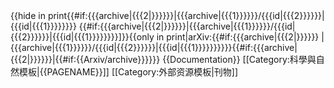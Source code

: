 <!--
-->{{hide in print<!--
 -->|[[arXiv]]:[https://arxiv.org/abs/<!--
    -->{{#if:{{{archive|{{{2|}}}}}}<!--
     -->|{{{archive|{{{1}}}}}}/{{{id|{{{2}}}}}}<!--
     -->|{{{id|{{{1}}}}}}<!--
    -->}} {{#if:{{{archive|{{{2|}}}}}}<!--
         -->|{{{archive|{{{1}}}}}}/{{{id|{{{2}}}}}}<!--
        -->|{{{id|{{{1}}}}}}<!--
       -->}}]<!--
-->}}<!--
-->{{only in print<!--
 -->|arXiv:{{#if:{{{archive|{{{2|}}}}}}
                |{{{archive|{{{1}}}}}}/{{{id|{{{2}}}}}}<!--
             -->|{{{id|{{{1}}}}}}<!--
            -->}}<!--
-->}}{{#if:{{{archive|{{{2|}}}}}}|{{#if:{{Arxiv/archive}}}}}}<noinclude>
{{Documentation}}
[[Category:科學與自然模板|{{PAGENAME}}]]
[[Category:外部资源模板|刊物]]
</noinclude>